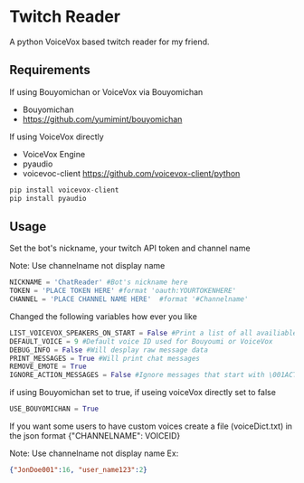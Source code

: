 # Twitch Reader
A python VoiceVox based twitch reader for my friend.

## Requirements
If using Bouyomichan or VoiceVox via Bouyomichan
- Bouyomichan
- <https://github.com/yumimint/bouyomichan>

If using VoiceVox directly
- VoiceVox Engine
- pyaudio
- voicevoc-client <https://github.com/voicevox-client/python>
```py
pip install voicevox-client
pip install pyaudio
```

## Usage
Set the bot's nickname, your twitch API token and channel name

Note: Use channelname not display name
```py
NICKNAME = 'ChatReader' #Bot's nickname here
TOKEN = 'PLACE TOKEN HERE' #format 'oauth:YOURTOKENHERE'
CHANNEL = 'PLACE CHANNEL NAME HERE'  #format '#Channelname'
```

Changed the following variables how ever you like
```py
LIST_VOICEVOX_SPEAKERS_ON_START = False #Print a list of all availiable VoiceVox voices and their IDs
DEFAULT_VOICE = 9 #Default voice ID used for Bouyoumi or VoiceVox
DEBUG_INFO = False #Will desplay raw message data
PRINT_MESSAGES = True #Will print chat messages
REMOVE_EMOTE = True
IGNORE_ACTION_MESSAGES = False #Ignore messages that start with \001ACTION. Usually bot messages, When false, just removes SOH and ACTION. 
```

if using Bouyomichan set to true, if useing voiceVox directly set to false
```py
USE_BOUYOMICHAN = True
```

If you want some users to have custom voices create a file (voiceDict.txt) in the json format {"CHANNELNAME": VOICEID}

Note: Use channelname not display name
Ex:
```json
{"JonDoe001":16, "user_name123":2}
```
